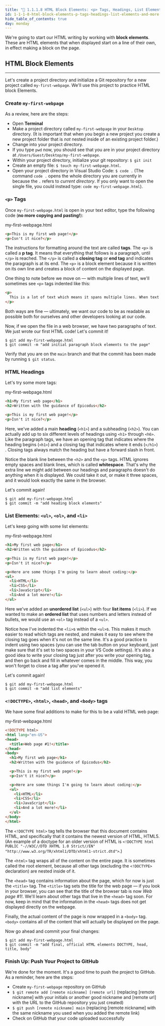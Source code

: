 ```yaml
---
title: "📓 1.1.1.8 HTML Block Elements: <p> Tags, Headings, List Elements, and More"
id: 1-1-1-8-html-block-elements-p-tags-headings-list-elements-and-more
hide_table_of_contents: true
day: monday
---
```


We're going to start our HTML writing by working with **block elements**.  These are HTML elements that when displayed start on a line of their own, in effect making a block on the page.

## HTML Block Elements

---

Let's create a project directory and initialize a Git repository for a new project called `my-first-webpage`. We'll use this project to practice HTML block Elements.

### Create `my-first-webpage`

As a review, here are the steps:

* Open **Terminal**
* Make a project directory called `my-first-webpage` in your `Desktop` directory. (It is important that when you begin a new project you create a new project folder that is _not_ nested inside of an existing project folder.)
* Change into your project directory.
* If you type `pwd` now, you should see that you are in your project directory at `/Users/Guest/Desktop/my-first-webpage`.
* Within your project directory, initialize your git repository: `$ git init`
* Create an empty file: `$ touch my-first-webpage.html`.
* Open your project directory in Visual Studio Code: `$ code .` (The command `code .` opens the whole directory you are currently in because the `.` refers to _current directory_. If you only want to open the single file, you could instead type: `code my-first-webpage.html`).

### `<p>` Tags

Once `my-first-webpage.html` is open in your text editor, type the following code (**no more copying and pasting!**):

<div class='filename'>my-first-webpage.html</div>

```html
<p>This is my first web page!</p>
<p>Isn't it nice?</p>
```

The instructions for formatting around the text are called **tags**.  The `<p>` is called a **p tag**. It means that everything that follows is a paragraph, until `</p>` is reached. The `</p>` is called a **closing tag** or **end tag** and indicates the paragraph is at its end.  The `<p>` is a block element because it is written on its own line and creates a block of content on the displayed page.

One thing to note before we move on — with multiple lines of text, we'll sometimes see `<p>` tags indented like this:

```html
<p>
  This is a lot of text which means it spans multiple lines. When text spans multiple lines like this, it's much easier to read our code if we indent the multiple lines of text within our paragraph tags. In other words, we add a p tag, have a line break and indent, and then add our text. 
</p>
```

Both ways are fine — ultimately, we want our code to be as readable as possible both for ourselves and other developers looking at our code.

Now, if we open the file in a web browser, we have two paragraphs of text. We just wrote our first HTML code!  Let's commit it!

```shell
$ git add my-first-webpage.html
$ git commit -m "add initial paragraph block elements to the page"
```

Verify that you are on the `main` branch and that the commit has been made by running `$ git status`.

### HTML Headings

Let's try some more tags:

<div class='filename'>my-first-webpage.html</div>

```html
<h1>My first web page</h1>
<h2>Written with the guidance of Epicodus</h2>

<p>This is my first web page!</p>
<p>Isn't it nice?</p>
```

Here, we've added a main **heading** (`<h1>`) and a subheading (`<h2>`). You can actually add up to six different levels of headings using `<h1>` through `<h6>`. Like the paragraph tags, we have an opening tag that indicates where the heading begins (`<h1>`)  and a closing tag that indicates where it ends (`</h1>`) . Closing tags always match the heading but have a forward slash in front.

Notice the blank line between the `<h2>` and the `<p>` tags. HTML ignores empty spaces and blank lines, which is called **whitespace**. That's why the extra line we might add between our headings and paragraphs doesn't do anything when it is displayed. We could take it out, or make it three spaces, and it would look exactly the same in the browser.

Let's commit again!  

```shell
$ git add my-first-webpage.html
$ git commit -m "add heading block elements"
```

### List Elements: `<ul>`, `<ol>`, and `<li>`

Let's keep going with some list elements:

<div class='filename'>my-first-webpage.html</div>

```html
<h1>My first web page</h1>
<h2>Written with the guidance of Epicodus</h2>

<p>This is my first web page!</p>
<p>Isn't it nice?</p>

<p>Here are some things I'm going to learn about coding:</p>
<ul>
  <li>HTML</li>
  <li>CSS</li>
  <li>JavaScript</li>
  <li>And a lot more!</li>
</ul>
```

Here we've added an **unordered list** (`<ul>`) with four **list items** (`<li>`). If we wanted to make an **ordered list** that uses numbers and letters instead of bullets, we would use an `<ol>` tag instead of a `<ul>`.

Notice how I've indented the `<li>`s within the `<ul>`s. This makes it much easier to read which tags are nested, and makes it easy to see where the closing tag goes when it's not on the same line. It's a good practice to indent using two spaces (you can use the tab button on your keyboard, just make sure that it's set to two spaces in your VS Code settings). It's also a good idea to write your closing tag just after you write your opening tag, and then go back and fill in whatever comes in the middle. This way, you won't forget to close a tag after you've opened it.

Let's commit again!  

```shell
$ git add my-first-webpage.html
$ git commit -m "add list elements"
```

### `<!DOCTYPE>`, `<html>`, `<head>`, and `<body>` tags 

We have some final additions to make for this to be a valid HTML web page:

<div class='filename'>my-first-webpage.html</div>

```html
<!DOCTYPE html>
<html lang="en-US">
<head>
  <title>Web page #1!</title>
</head>
<body>
  <h1>My first web page</h1>
  <h2>Written with the guidance of Epicodus</h2>

  <p>This is my first web page!</p>
  <p>Isn't it nice?</p>

  <p>Here are some things I'm going to learn about coding:</p>
  <ul>
    <li>HTML</li>
    <li>CSS</li>
    <li>JavaScript</li>
    <li>And a lot more!</li>
  </ul>
</body>
</html>
```

The `<!DOCTYPE html>` tag tells the browser that this document contains HTML, and specifically that it contains the newest version of HTML, HTML5. (An example of a doctype for an older version of HTML is `<!DOCTYPE html PUBLIC "-//W3C//DTD XHTML 1.0 Strict//EN" "http://www.w3.org/TR/xhtml1/DTD/xhtml1-strict.dtd">`.)

The `<html>` tag wraps all of the content on the entire page. It is sometimes called the root element, because all other tags (excluding the `<!DOCTYPE>` declaration) are nested inside of it.

The `<head>` tag contains information about the page, which for now is just the `<title>` tag. The `<title>` tag sets the title for the web page — if you look in your browser, you can see that the title of the browser tab is now *Web page #1!*. We'll learn about other tags that live in the `<head>` tag soon. For now, keep in mind that the information in the `<head>` tags does not get displayed directly on the webpage. 

Finally, the actual content of the page is now wrapped in a `<body>` tag. `<body>` contains all of the content that will actually be displayed on the page.

Now go ahead and commit your final changes:

```shell
$ git add my-first-webpage.html
$ git commit -m "add final, official HTML elements DOCTYPE, head, title, body"
```

### Finish Up: Push Your Project to GitHub

We're done for the moment. It's a good time to push the project to GitHub.  As a reminder, here are the steps:

* Create `my-first-webpage` repository on GitHub
* `$ git remote add [remote nickname] [remote url]` (replacing [remote nickname] with your initials or another good nickname and [remote url] with the URL to the GitHub repository you just created)
* `$ git push [remote nickname] main` (replacing [remote nickname] with the same nickname you used when you added the remote link)
* Check on GitHub that your code uploaded successfully
